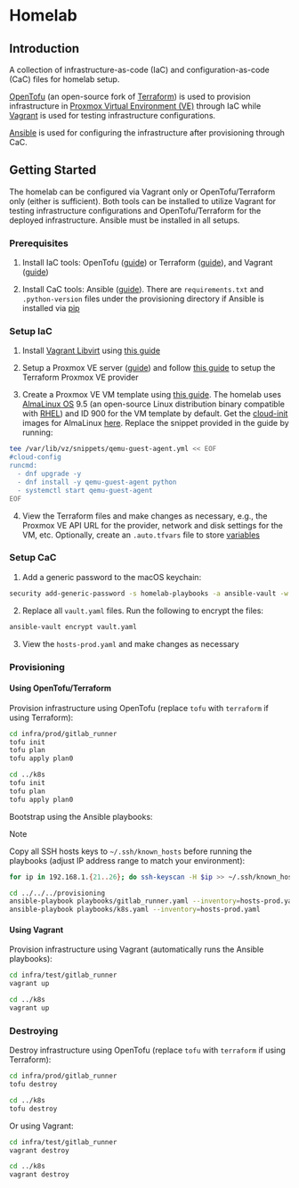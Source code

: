 # Homelab

## Introduction

A collection of infrastructure-as-code (IaC) and configuration-as-code (CaC) files for homelab setup.

[OpenTofu](https://opentofu.org) (an open-source fork of [Terraform](https://developer.hashicorp.com/terraform)) is used to provision infrastructure in [Proxmox Virtual Environment (VE)](https://www.proxmox.com/en/products/proxmox-virtual-environment/overview) through IaC while [Vagrant](https://developer.hashicorp.com/vagrant) is used for testing infrastructure configurations.

[Ansible](https://docs.ansible.com) is used for configuring the infrastructure after provisioning through CaC.

## Getting Started

The homelab can be configured via Vagrant only or OpenTofu/Terraform only (either is sufficient). Both tools can be installed to utilize Vagrant for testing infrastructure configurations and OpenTofu/Terraform for the deployed infrastructure. Ansible must be installed in all setups.

### Prerequisites

1. Install IaC tools: OpenTofu ([guide](https://opentofu.org/docs/intro/install/)) or Terraform ([guide](https://developer.hashicorp.com/terraform/install)), and Vagrant ([guide](https://developer.hashicorp.com/vagrant/install))

2. Install CaC tools: Ansible ([guide](https://docs.ansible.com/ansible/latest/getting_started/get_started_ansible.html#get-started-ansible)). There are `requirements.txt` and `.python-version` files under the provisioning directory if Ansible is installed via [pip](https://pypi.org/project/pip/)

### Setup IaC

1. Install [Vagrant Libvirt](https://vagrant-libvirt.github.io/vagrant-libvirt/) using [this guide](https://vagrant-libvirt.github.io/vagrant-libvirt/installation.html)

2. Setup a Proxmox VE server ([guide](https://www.proxmox.com/en/products/proxmox-virtual-environment/get-started)) and follow [this guide](https://github.com/Telmate/terraform-provider-proxmox/blob/master/docs/index.md) to setup the Terraform Proxmox VE provider

3. Create a Proxmox VE VM template using [this guide](https://github.com/Telmate/terraform-provider-proxmox/blob/master/docs/guides/cloud-init%20getting%20started.md). The homelab uses [AlmaLinux OS](https://almalinux.org) 9.5 (an open-source Linux distribution binary compatible with [RHEL](https://www.redhat.com/en/technologies/linux-platforms/enterprise-linux)) and ID 900 for the VM template by default. Get the [cloud-init](https://cloud-init.io) images for AlmaLinux [here](https://wiki.almalinux.org/cloud/Generic-cloud.html). Replace the snippet provided in the guide by running:

```bash
tee /var/lib/vz/snippets/qemu-guest-agent.yml << EOF
#cloud-config
runcmd:
  - dnf upgrade -y
  - dnf install -y qemu-guest-agent python
  - systemctl start qemu-guest-agent
EOF
```

4. View the Terraform files and make changes as necessary, e.g., the Proxmox VE API URL for the provider, network and disk settings for the VM, etc. Optionally, create an `.auto.tfvars` file to store [variables](https://opentofu.org/docs/language/values/variables/#variable-definitions-tfvars-files)

### Setup CaC

1. Add a generic password to the macOS keychain:

```bash
security add-generic-password -s homelab-playbooks -a ansible-vault -w
```

2. Replace all `vault.yaml` files. Run the following to encrypt the files:

```bash
ansible-vault encrypt vault.yaml
```

3. View the `hosts-prod.yaml` and make changes as necessary

### Provisioning

#### Using OpenTofu/Terraform

Provision infrastructure using OpenTofu (replace `tofu` with `terraform` if using Terraform):

```bash
cd infra/prod/gitlab_runner
tofu init
tofu plan
tofu apply plan0

cd ../k8s
tofu init
tofu plan
tofu apply plan0
```

Bootstrap using the Ansible playbooks:

> [!NOTE]
> Copy all SSH hosts keys to `~/.ssh/known_hosts` before running the playbooks (adjust IP address range to match your environment):
>
> ```bash
> for ip in 192.168.1.{21..26}; do ssh-keyscan -H $ip >> ~/.ssh/known_hosts; done
> ```

```bash
cd ../../../provisioning
ansible-playbook playbooks/gitlab_runner.yaml --inventory=hosts-prod.yaml
ansible-playbook playbooks/k8s.yaml --inventory=hosts-prod.yaml
```

#### Using Vagrant

Provision infrastructure using Vagrant (automatically runs the Ansible playbooks):

```bash
cd infra/test/gitlab_runner
vagrant up

cd ../k8s
vagrant up
```

### Destroying

Destroy infrastructure using OpenTofu (replace `tofu` with `terraform` if using Terraform):

```bash
cd infra/prod/gitlab_runner
tofu destroy

cd ../k8s
tofu destroy
```

Or using Vagrant:

```bash
cd infra/test/gitlab_runner
vagrant destroy

cd ../k8s
vagrant destroy
```
